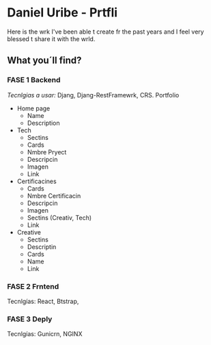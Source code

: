 # Daniel Uribe - Prtfli
Here is the wrk I've been able t create fr the past years and I feel very blessed t share it with the wrld.

## What you´ll find?

### FASE 1 Backend
*Tecnlgias a usar:* Djang, Djang-RestFramewrk, CRS.
Portfolio
 - Home page
    - Name
    - Description
 - Tech
    - Sectins
    - Cards
    - Nmbre Pryect
    - Descripcin
    - Imagen
    - Link
 - Certificacines
    - Cards
    - Nmbre Certificacin
    - Descripcin
    - Imagen
    - Sectins (Creativ, Tech)
    - Link
 - Creative
    - Sectins
    - Descriptin
    - Cards
    - Name
    - Link

### FASE 2 Frntend
Tecnlgías: React, Btstrap, 

### FASE 3 Deply
Tecnlgías: Gunicrn, NGINX
